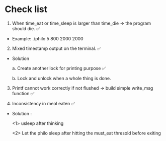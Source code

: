 # Check list

1.	When time_eat or time_sleep is larger than time_die -> the program should die.  ✅

-	Example: ./philo 5 800 2000 2000

2.	Mixed timestamp output on the terminal.  ✅

-	Solution

	a. Create another lock for printing purpose  ✅
	
	b. Lock and unlock when a whole thing is done.

3. Printf cannot work correctly if not flushed -> build simple write_msg function ✅

4. Inconsistency in meal eaten ✅

-	Solution :

	<1>	usleep after thinking

	<2> Let the philo sleep after hitting the must_eat thresold before exiting
